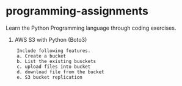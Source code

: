 # programming-assignments

Learn the Python Programming language through coding exercises.

1.  AWS S3 with Python (Boto3)
```
    Include following features.
    a. Create a bucket
    b. List the existing busckets
    c. upload files into bucket
    d. download file from the bucket
    e. S3 bucket replication
```